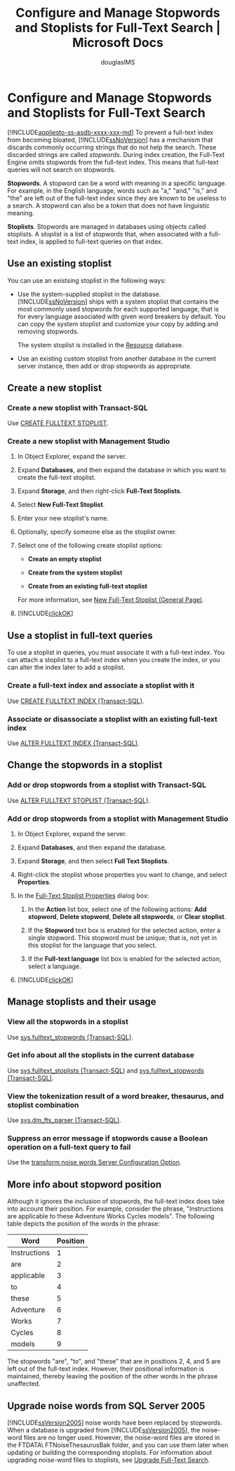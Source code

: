 ﻿---
title: "Configure and Manage Stopwords and Stoplists for Full-Text Search | Microsoft Docs"
ms.custom: ""
ms.date: "02/02/2017"
ms.prod: "sql-non-specified"
ms.prod_service: "database-engine, sql-database"
ms.service: ""
ms.component: "search"
ms.reviewer: ""
ms.suite: "sql"
ms.technology: 
  - "dbe-search"
ms.tgt_pltfrm: ""
ms.topic: "article"
helpviewer_keywords: 
  - "stoplists [full-text search]"
  - "full-text search [SQL Server], stoplists"
  - "full-text search [SQL Server], noise words"
  - "noise words [full-text search]"
  - "full-text search [SQL Server], stopwords"
  - "stopwords [full-text search]"
ms.assetid: 43b5ce7b-9f09-4443-8a5b-c3da6eb28bcc
caps.latest.revision: 81
author: "douglaslMS"
ms.author: "douglasl"
manager: "craigg"
ms.workload: "On Demand"
monikerRange: "= azuresqldb-current || >= sql-server-2016 || = sqlallproducts-allversions"
---
# Configure and Manage Stopwords and Stoplists for Full-Text Search
[!INCLUDE[appliesto-ss-asdb-xxxx-xxx-md](../../includes/appliesto-ss-asdb-xxxx-xxx-md.md)]
  To prevent a full-text index from becoming bloated, [!INCLUDE[ssNoVersion](../../includes/ssnoversion-md.md)] has a mechanism that discards commonly occurring strings that do not help the search. These discarded strings are called *stopwords*. During index creation, the Full-Text Engine omits stopwords from the full-text index. This means that full-text queries will not search on stopwords.  
   
**Stopwords**. A stopword can be a word with meaning in a specific language. For example, in the English language, words such as "a," "and," "is," and "the" are left out of the full-text index since they are known to be useless to a search. A stopword can also be a *token* that does not have linguistic meaning.  

**Stoplists**. Stopwords are managed in databases using objects called stoplists. A *stoplist* is a list of stopwords that, when associated with a full-text index, is applied to full-text queries on that index.
   
## Use an existing stoplist  
 You can use an existsing stoplist in the following ways:  
  
-   Use the system-supplied stoplist in the database. [!INCLUDE[ssNoVersion](../../includes/ssnoversion-md.md)] ships with a system stoplist that contains the most commonly used stopwords for each supported language, that is for every language associated with given word breakers by default. You can copy the system stoplist and customize your copy by adding and removing stopwords.  
  
     The system stoplist is installed in the [Resource](../../relational-databases/databases/resource-database.md) database.  
  
-   Use an existing custom stoplist from another database in the current server instance, then add or drop stopwords as appropriate.  
  
## Create a new stoplist 
### Create a new stoplist with Transact-SQL
Use [CREATE FULLTEXT STOPLIST](../../t-sql/statements/create-fulltext-stoplist-transact-sql.md).

### Create a new stoplist with Management Studio
  
1.  In Object Explorer, expand the server.  
  
2.  Expand **Databases**, and then expand the database in which you want to create the full-text stoplist.  
  
3.  Expand **Storage**, and then right-click **Full-Text Stoplists**.  
  
4.  Select **New Full-Text Stoplist**.  
  
5.  Enter your new stoplist's name.  
  
6.  Optionally, specify someone else as the stoplist owner.  
  
7.  Select one of the following create stoplist options:  
  
    -   **Create an empty stoplist**  
  
    -   **Create from the system stoplist**  
  
    -   **Create from an existing full-text stoplist**  
  
     For more information, see [New Full-Text Stoplist &#40;General Page&#41;](http://msdn.microsoft.com/library/97f8e82d-82ab-4525-91c9-1ee3ae217309).  
  
8.  [!INCLUDE[clickOK](../../includes/clickok-md.md)]  
  
##  Use a stoplist in full-text queries  
 To use a stoplist in queries, you must associate it with a full-text index. You can attach a stoplist to a full-text index when you create the index, or you can alter the index later to add a stoplist.  
  
### Create a full-text index and associate a stoplist with it
Use [CREATE FULLTEXT INDEX &#40;Transact-SQL&#41;](../../t-sql/statements/create-fulltext-index-transact-sql.md).
  
### Associate or disassociate a stoplist with an existing full-text index
Use [ALTER FULLTEXT INDEX &#40;Transact-SQL&#41;](../../t-sql/statements/alter-fulltext-index-transact-sql.md). 
  
## Change the stopwords in a stoplist  
### Add or drop stopwords from a stoplist with Transact-SQL
Use [ALTER FULLTEXT STOPLIST &#40;Transact-SQL&#41;](../../t-sql/statements/alter-fulltext-stoplist-transact-sql.md).
  
### Add or drop stopwords from a stoplist with Management Studio  
  
1.  In Object Explorer, expand the server.  
  
2.  Expand **Databases**, and then expand the database.  
  
3.  Expand **Storage**, and then select **Full Text Stoplists**.  
  
4.  Right-click the stoplist whose properties you want to change, and select **Properties**.  
  
5.  In the [Full-Text Stoplist Properties](http://msdn.microsoft.com/library/2e907f5b-0cf9-484a-afcf-a4e7f1e2f87f) dialog box:  
  
    1.  In the **Action** list box, select one of the following actions: **Add stopword**, **Delete stopword**, **Delete all stopwords**, or **Clear stoplist**.  
  
    2.  If the **Stopword** text box is enabled for the selected action, enter a single stopword. This stopword must be unique; that is, not yet in this stoplist for the language that you select.  
  
    3.  If the **Full-text language** list box is enabled for the selected action, select a language.  
  
6.  [!INCLUDE[clickOK](../../includes/clickok-md.md)]  

## Manage stoplists and their usage
  
### View all the stopwords in a stoplist
Use [sys.fulltext_stopwords &#40;Transact-SQL&#41;](../../relational-databases/system-catalog-views/sys-fulltext-stopwords-transact-sql.md). 
  
### Get info about all the stoplists in the current database
Use [sys.fulltext_stoplists &#40;Transact-SQL&#41;](../../relational-databases/system-catalog-views/sys-fulltext-stoplists-transact-sql.md) and  [sys.fulltext_stopwords &#40;Transact-SQL&#41;](../../relational-databases/system-catalog-views/sys-fulltext-stopwords-transact-sql.md).
  
### View the tokenization result of a word breaker, thesaurus, and stoplist combination
Use [sys.dm_fts_parser &#40;Transact-SQL&#41;](../../relational-databases/system-dynamic-management-views/sys-dm-fts-parser-transact-sql.md).

### Suppress an error message if stopwords cause a Boolean operation on a full-text query to fail
Use the [transform noise words Server Configuration Option](../../database-engine/configure-windows/transform-noise-words-server-configuration-option.md). 
   
## More info about stopword position
 Although it ignores the inclusion of stopwords, the full-text index does take into account their position. For example, consider the phrase, "Instructions are applicable to these Adventure Works Cycles models". The following table depicts the position of the words in the phrase:  
  
|Word|Position|  
|----------|--------------|  
|Instructions|1|  
|are|2|  
|applicable|3|  
|to|4|  
|these|5|  
|Adventure|6|  
|Works|7|  
|Cycles|8|  
|models|9|  
  
 The stopwords "are", "to", and "these" that are in positions 2, 4, and 5 are left out of the full-text index. However, their positional information is maintained, thereby leaving the position of the other words in the phrase unaffected.   
  
## Upgrade noise words from SQL Server 2005  
 [!INCLUDE[ssVersion2005](../../includes/ssversion2005-md.md)] noise words have been replaced by stopwords. When a database is upgraded from [!INCLUDE[ssVersion2005](../../includes/ssversion2005-md.md)], the noise-word files are no longer used. However, the noise-word files are stored in the FTDATA\ FTNoiseThesaurusBak folder, and you can use them later when updating or building the corresponding stoplists. For information about upgrading noise-word files to stoplists, see [Upgrade Full-Text Search](../../relational-databases/search/upgrade-full-text-search.md).  
  
  
  
